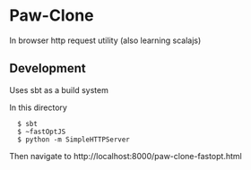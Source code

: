 # Paw-Clone
In browser http request utility (also learning scalajs)

## Development
Uses sbt as a build system

In this directory
```
  $ sbt
  $ ~fastOptJS
  $ python -m SimpleHTTPServer
```
Then navigate to http://localhost:8000/paw-clone-fastopt.html
